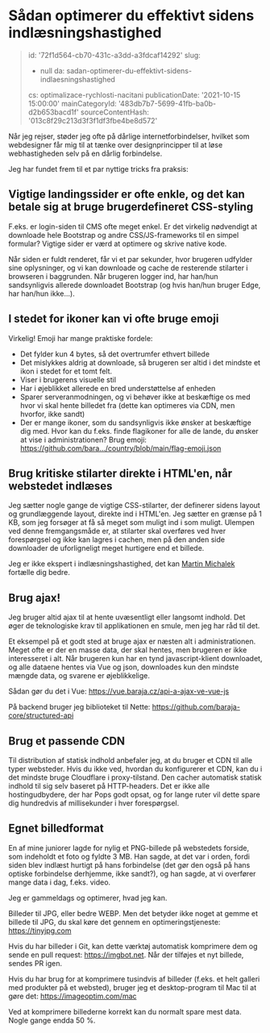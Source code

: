 Sådan optimerer du effektivt sidens indlæsningshastighed
========================================================

> id: '72f1d564-cb70-431c-a3dd-a3fdcaf14292'
> slug:
> 	- null
> 	da: sadan-optimerer-du-effektivt-sidens-indlaesningshastighed
> 
> cs: optimalizace-rychlosti-nacitani
> publicationDate: '2021-10-15 15:00:00'
> mainCategoryId: '483db7b7-5699-41fb-ba0b-d2b653bacd1f'
> sourceContentHash: '013c8f29c213d3f3f1df3fbe4be8d572'

Når jeg rejser, støder jeg ofte på dårlige internetforbindelser, hvilket som webdesigner får mig til at tænke over designprincipper til at løse webhastigheden selv på en dårlig forbindelse.

Jeg har fundet frem til et par nyttige tricks fra praksis:

Vigtige landingssider er ofte enkle, og det kan betale sig at bruge brugerdefineret CSS-styling
-----------------------------------------------------------------------------------

F.eks. er login-siden til CMS ofte meget enkel. Er det virkelig nødvendigt at downloade hele Bootstrap og andre CSS/JS-frameworks til en simpel formular? Vigtige sider er værd at optimere og skrive native kode.

Når siden er fuldt renderet, får vi et par sekunder, hvor brugeren udfylder sine oplysninger, og vi kan downloade og cache de resterende stilarter i browseren i baggrunden. Når brugeren logger ind, har han/hun sandsynligvis allerede downloadet Bootstrap (og hvis han/hun bruger Edge, har han/hun ikke...).

I stedet for ikoner kan vi ofte bruge emoji
-----------------------------------

Virkelig! Emoji har mange praktiske fordele:

- Det fylder kun 4 bytes, så det overtrumfer ethvert billede
- Det mislykkes aldrig at downloade, så brugeren ser altid i det mindste et ikon i stedet for et tomt felt.
- Viser i brugerens visuelle stil
- Har i øjeblikket allerede en bred understøttelse af enheden
- Sparer serveranmodningen, og vi behøver ikke at beskæftige os med hvor vi skal hente billedet fra (dette kan optimeres via CDN, men hvorfor, ikke sandt)
- Der er mange ikoner, som du sandsynligvis ikke ønsker at beskæftige dig med. Hvor kan du f.eks. finde flagikoner for alle de lande, du ønsker at vise i administrationen? Brug emoji: https://github.com/bara.../country/blob/main/flag-emoji.json

Brug kritiske stilarter direkte i HTML'en, når webstedet indlæses
------------------------------------------------------

Jeg sætter nogle gange de vigtige CSS-stilarter, der definerer sidens layout og grundlæggende layout, direkte ind i HTML'en. Jeg sætter en grænse på 1 KB, som jeg forsøger at få så meget som muligt ind i som muligt. Ulempen ved denne fremgangsmåde er, at stilarter skal overføres ved hver forespørgsel og ikke kan lagres i cachen, men på den anden side downloader de uforligneligt meget hurtigere end et billede.

Jeg er ikke ekspert i indlæsningshastighed, det kan [Martin Michalek](https://www.programia.cz/rozhovor-martin-michalek-rychlost-webu/) fortælle dig bedre.

Brug ajax!
--------------

Jeg bruger altid ajax til at hente uvæsentligt eller langsomt indhold. Det øger de teknologiske krav til applikationen en smule, men jeg har råd til det.

Et eksempel på et godt sted at bruge ajax er næsten alt i administrationen. Meget ofte er der en masse data, der skal hentes, men brugeren er ikke interesseret i alt. Når brugeren kun har en tynd javascript-klient downloadet, og alle dataene hentes via Vue og json, downloades kun den mindste mængde data, og svarene er øjeblikkelige.

Sådan gør du det i Vue: https://vue.baraja.cz/api-a-ajax-ve-vue-js

På backend bruger jeg biblioteket til Nette: https://github.com/baraja-core/structured-api

Brug et passende CDN
---------------------

Til distribution af statisk indhold anbefaler jeg, at du bruger et CDN til alle typer websteder. Hvis du ikke ved, hvordan du konfigurerer et CDN, kan du i det mindste bruge Cloudflare i proxy-tilstand. Den cacher automatisk statisk indhold til sig selv baseret på HTTP-headers. Det er ikke alle hostingudbydere, der har Pops godt opsat, og for lange ruter vil dette spare dig hundredvis af millisekunder i hver forespørgsel.

Egnet billedformat
---------------------

En af mine juniorer lagde for nylig et PNG-billede på webstedets forside, som indeholdt et foto og fyldte 3 MB. Han sagde, at det var i orden, fordi siden blev indlæst hurtigt på hans forbindelse (det gør den også på hans optiske forbindelse derhjemme, ikke sandt?), og han sagde, at vi overfører mange data i dag, f.eks. video.

Jeg er gammeldags og optimerer, hvad jeg kan.

Billeder til JPG, eller bedre WEBP. Men det betyder ikke noget at gemme et billede til JPG, du skal køre det gennem en optimeringstjeneste: https://tinyjpg.com

Hvis du har billeder i Git, kan dette værktøj automatisk komprimere dem og sende en pull request: https://imgbot.net. Når der tilføjes et nyt billede, sendes PR igen.

Hvis du har brug for at komprimere tusindvis af billeder (f.eks. et helt galleri med produkter på et websted), bruger jeg et desktop-program til Mac til at gøre det: https://imageoptim.com/mac

Ved at komprimere billederne korrekt kan du normalt spare mest data. Nogle gange endda 50 %.
